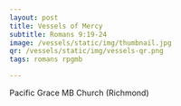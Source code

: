 ```yaml
---
layout: post
title: Vessels of Mercy
subtitle: Romans 9:19-24
image: /vessels/static/img/thumbnail.jpg
qr: /vessels/static/img/vessels-qr.png
tags: romans rpgmb

---
```

Pacific Grace MB Church (Richmond)
